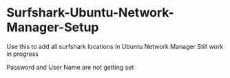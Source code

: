 # Surfshark-Ubuntu-Network-Manager-Setup

Use this to add all surfshark locations in Ubuntu Network Manager
Still work in progress

Password and User Name are not getting set
